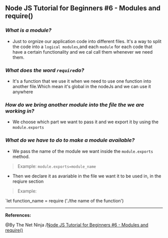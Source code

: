## **Node JS Tutorial for Beginners #6 - Modules and require()**

### ***What is a module?***

- Just to orgnize our application code into different files. It's a way to split the code into a `logical modules`,and each `module` for each code that have a certain functionality and we cal call them whenever we need them.

### ***What does the word `require`do?***

- It's  a function that we use it when we need to use one function into another file.Which mean it's global in the nodeJs and we can use it anywhere 

### ***How do we bring another module into the file the we are working in?***

- We choose which part we want to pass it and we export it by using the `module.exports`

### ***What do we have to do to make a module available?***

- We pass the name of the module we want inside the `module.exports` method.

>Example:
    `module.exports=module_name`
- Then we declare it as avariable in the file we want it to be used in, in the reqiure section 

>Example:

`let function_name = require ('./the name of the function')


----------------------------------------------------------------------

**References:**

@By The Net Ninja /[Node JS Tutorial for Beginners #6 - Modules and require()](https://www.youtube.com/watch?v=xHLd36QoS4k)